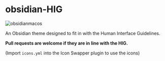 # obsidian-HIG
![obsidianmacos](https://user-images.githubusercontent.com/59900904/153118944-ff04f877-6a59-4aff-a5b7-7980928528fe.png)

An Obsidian theme designed to fit in with the Human Interface Guidelines.

**Pull requests are welcome if they are in line with the HIG.**


(Import `icons.yml` into the Icon Swapper plugin to use the icons)
